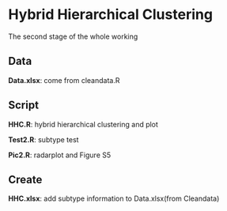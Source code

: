 # Hybrid Hierarchical Clustering
The second stage of the whole working

## Data
**Data.xlsx**: come from cleandata.R  

## Script
**HHC.R**: hybrid hierarchical clustering and plot

**Test2.R**: subtype test

**Pic2.R**: radarplot and Figure S5

## Create
**HHC.xlsx**: add subtype information to Data.xlsx(from Cleandata)
